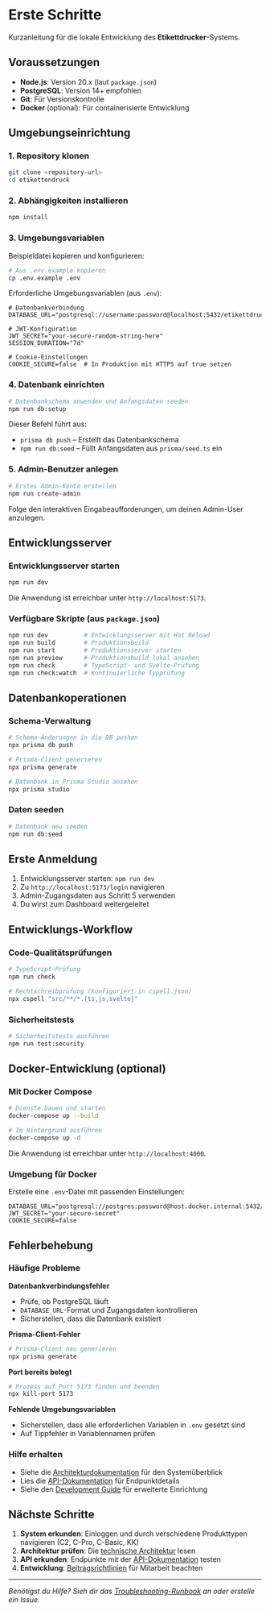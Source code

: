 # Erste Schritte

Kurzanleitung für die lokale Entwicklung des **Etikettdrucker**-Systems.

## Voraussetzungen

* **Node.js**: Version 20.x (laut `package.json`)
* **PostgreSQL**: Version 14+ empfohlen
* **Git**: Für Versionskontrolle
* **Docker** (optional): Für containerisierte Entwicklung

## Umgebungs­einrichtung

### 1. Repository klonen

```bash
git clone <repository-url>
cd etikettendruck
```

### 2. Abhängigkeiten installieren

```bash
npm install
```

### 3. Umgebungsvariablen

Beispieldatei kopieren und konfigurieren:

```bash
# Aus .env.example kopieren
cp .env.example .env
```

Erforderliche Umgebungsvariablen (aus `.env`):

```properties
# Datenbankverbindung
DATABASE_URL="postgresql://username:password@localhost:5432/etikettdrucker"

# JWT-Konfiguration
JWT_SECRET="your-secure-random-string-here"
SESSION_DURATION="7d"

# Cookie-Einstellungen
COOKIE_SECURE=false  # In Produktion mit HTTPS auf true setzen
```

### 4. Datenbank einrichten

```bash
# Datenbankschema anwenden und Anfangsdaten seeden
npm run db:setup
```

Dieser Befehl führt aus:

* `prisma db push` – Erstellt das Datenbankschema
* `npm run db:seed` – Füllt Anfangsdaten aus `prisma/seed.ts` ein

### 5. Admin-Benutzer anlegen

```bash
# Erstes Admin-Konto erstellen
npm run create-admin
```

Folge den interaktiven Eingabeaufforderungen, um deinen Admin-User anzulegen.

## Entwicklungsserver

### Entwicklungsserver starten

```bash
npm run dev
```

Die Anwendung ist erreichbar unter `http://localhost:5173`.

### Verfügbare Skripte (aus `package.json`)

```bash
npm run dev          # Entwicklungsserver mit Hot Reload
npm run build        # Produktionsbuild
npm run start        # Produktionsserver starten
npm run preview      # Produktionsbuild lokal ansehen
npm run check        # TypeScript- und Svelte-Prüfung
npm run check:watch  # Kontinuierliche Typprüfung
```

## Datenbankoperationen

### Schema-Verwaltung

```bash
# Schema-Änderungen in die DB pushen
npx prisma db push

# Prisma-Client generieren
npx prisma generate

# Datenbank in Prisma Studio ansehen
npx prisma studio
```

### Daten seeden

```bash
# Datenbank neu seeden
npm run db:seed
```

## Erste Anmeldung

1. Entwicklungsserver starten: `npm run dev`
2. Zu `http://localhost:5173/login` navigieren
3. Admin-Zugangsdaten aus Schritt 5 verwenden
4. Du wirst zum Dashboard weitergeleitet

## Entwicklungs-Workflow

### Code-Qualitätsprüfungen

```bash
# TypeScript-Prüfung
npm run check

# Rechtschreibprüfung (konfiguriert in cspell.json)
npx cspell "src/**/*.{ts,js,svelte}"
```

### Sicherheitstests

```bash
# Sicherheitstests ausführen
npm run test:security
```

## Docker-Entwicklung (optional)

### Mit Docker Compose

```bash
# Dienste bauen und starten
docker-compose up --build

# Im Hintergrund ausführen
docker-compose up -d
```

Die Anwendung ist erreichbar unter `http://localhost:4000`.

### Umgebung für Docker

Erstelle eine `.env`-Datei mit passenden Einstellungen:

```properties
DATABASE_URL="postgresql://postgres:password@host.docker.internal:5432/etikettdrucker"
JWT_SECRET="your-secure-secret"
COOKIE_SECURE=false
```

## Fehlerbehebung

### Häufige Probleme

**Datenbankverbindungsfehler**

* Prüfe, ob PostgreSQL läuft
* `DATABASE_URL`-Format und Zugangsdaten kontrollieren
* Sicherstellen, dass die Datenbank existiert

**Prisma-Client-Fehler**

```bash
# Prisma-Client neu generieren
npx prisma generate
```

**Port bereits belegt**

```bash
# Prozess auf Port 5173 finden und beenden
npx kill-port 5173
```

**Fehlende Umgebungsvariablen**

* Sicherstellen, dass alle erforderlichen Variablen in `.env` gesetzt sind
* Auf Tippfehler in Variablennamen prüfen

### Hilfe erhalten

* Siehe die [Architekturdokumentation](./architecture/README.md) für den Systemüberblick
* Lies die [API-Dokumentation](./api/README.md) für Endpunktdetails
* Siehe den [Development Guide](./development/setup.md) für erweiterte Einrichtung

## Nächste Schritte

1. **System erkunden**: Einloggen und durch verschiedene Produkttypen navigieren (C2, C-Pro, C-Basic, KK)
2. **Architektur prüfen**: Die [technische Architektur](./architecture/README.md) lesen
3. **API erkunden**: Endpunkte mit der [API-Dokumentation](./api/README.md) testen
4. **Entwicklung**: [Beitragsrichtlinien](./development/contributing.md) für Mitarbeit beachten

---

*Benötigst du Hilfe? Sieh dir das [Troubleshooting-Runbook](./operations/runbooks/troubleshooting.md) an oder erstelle ein Issue.*
